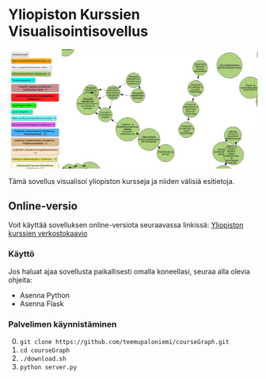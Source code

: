 
# Yliopiston Kurssien Visualisointisovellus

![CourseGraph App](./courseGraph.png)

Tämä sovellus visualisoi yliopiston kursseja ja niiden välisiä esitietoja.

## Online-versio

Voit käyttää sovelluksen online-versiota seuraavassa linkissä:
[Yliopiston kurssien verkostokaavio](http://users.jyu.fi/~tealjapa/ops)

### Käyttö 

Jos haluat ajaa sovellusta paikallisesti omalla koneellasi, seuraa alla olevia ohjeita:

- Asenna Python
- Asenna Flask

### Palvelimen käynnistäminen

0. `git clone https://github.com/teemupaloniemi/courseGraph.git`
1. `cd courseGraph`
2. `./download.sh`
3. `python server.py`
